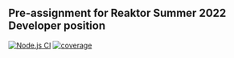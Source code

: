 ## Pre-assignment for Reaktor Summer 2022 Developer position
[![Node.js CI](https://github.com/sainigma/reaktor-assignment-2022/actions/workflows/node.js.yml/badge.svg)](https://github.com/sainigma/reaktor-assignment-2022/actions/workflows/node.js.yml)
[![coverage](https://github.com/sainigma/reaktor-assignment-2022/actions/workflows/coverage.yml/badge.svg)](https://github.com/sainigma/reaktor-assignment-2022/actions/workflows/coverage.yml)
